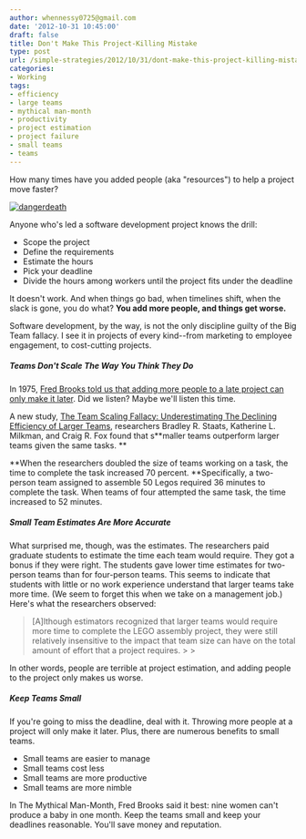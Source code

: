```yaml
---
author: whennessy0725@gmail.com
date: '2012-10-31 10:45:00'
draft: false
title: Don't Make This Project-Killing Mistake
type: post
url: /simple-strategies/2012/10/31/dont-make-this-project-killing-mistake
categories:
- Working
tags:
- efficiency
- large teams
- mythical man-month
- productivity
- project estimation
- project failure
- small teams
- teams
---
```


How many times have you added people (aka "resources") to help a project move faster?




[![dangerdeath](http://journeymapp.com/simplestrategies/wp-content/uploads/2012/10/dangerdeath_thumb.jpg)
](http://journeymapp.com/simplestrategies/wp-content/uploads/2012/10/dangerdeath.jpg)




Anyone who's led a software development project knows the drill:




  
  * Scope the project 
  * Define the requirements 
  * Estimate the hours 
  * Pick your deadline 
  * Divide the hours among workers until the project fits under the deadline



It doesn't work. And when things go bad, when timelines shift, when the slack is gone, you do what? **You add more people, and things get worse.**




Software development, by the way, is not the only discipline guilty of the Big Team fallacy. I see it in projects of every kind--from marketing to employee engagement, to cost-cutting projects.




##### Teams Don't Scale The Way You Think They Do




In 1975, [Fred Brooks told us that adding more people to a late project can only make it later](http://www.amazon.com/The-Mythical-Man-Month-Engineering-Anniversary/dp/0201835959). Did we listen? Maybe we'll listen this time.




A new study, [The Team Scaling Fallacy: Underestimating The Declining Efficiency of Larger Teams](http://public.kenan-flagler.unc.edu/Faculty/staatsb/neglect.pdf), researchers Bradley R. Staats, Katherine L. Milkman, and Craig R. Fox found that s**maller teams outperform larger teams given the same tasks. **﻿




**When the researchers doubled the size of teams working on a task, the time to complete the task increased 70 percent. **Specifically, a two-person team assigned to assemble 50 Legos required 36 minutes to complete the task. When teams of four attempted the same task, the time increased to 52 minutes.




##### Small Team Estimates Are More Accurate




What surprised me, though, was the estimates. The researchers paid graduate students to estimate the time each team would require. They got a bonus if they were right. The students gave lower time estimates for two-person teams than for four-person teams. This seems to indicate that students with little or no work experience understand that larger teams take more time. (We seem to forget this when we take on a management job.) Here's what the researchers observed:




<blockquote>[A]lthough estimators recognized that larger teams would require more time to complete the LEGO assembly project, they were still relatively insensitive to the impact that team size can have on the total amount of effort that a project requires.
> 
> 
</blockquote>




In other words, people are terrible at project estimation, and adding people to the project only makes us worse.




##### Keep Teams Small




If you're going to miss the deadline, deal with it. Throwing more people at a project will only make it later. Plus, there are numerous benefits to small teams.




  
  * Small teams are easier to manage 
  * Small teams cost less 
  * Small teams are more productive 
  * Small teams are more nimble



In The Mythical Man-Month, Fred Brooks said it best: nine women can't produce a baby in one month. Keep the teams small and keep your deadlines reasonable. You'll save money and reputation.
